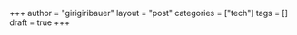 +++
author     = "girigiribauer"
layout     = "post"
categories = ["tech"]
tags       = []
draft      = true
+++
